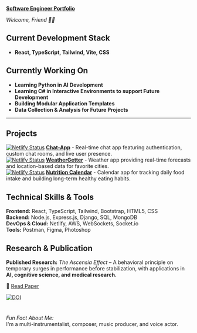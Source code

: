 **[ Software Engineer Portfolio](https://davidxv15.github.io/Portfolio-2/)**  
  
*Welcome, Friend 👋🏼*     


## **Current Development Stack**
- **React, TypeScript, Tailwind, Vite, CSS**

## **Currently Working On**
- **Learning Python in AI Development**
- **Learning C# in Interactive Environments to support Future Development**
- **Building Modular Application Templates**  
- **Data Collection & Analysis for Future Projects**  

---
## **Projects**  
[![Netlify Status](https://api.netlify.com/api/v1/badges/1f4bf78a-7b9c-4489-a62f-4bb07937afb7/deploy-status)](https://app.netlify.com/sites/chat-department/deploys) **[Chat-App](https://chat-department.netlify.app/login)** -  Real-time chat app featuring authentication, custom chat rooms, and live user presence.  
 [![Netlify Status](https://api.netlify.com/api/v1/badges/04c8f089-0de1-4778-b889-cdfe93b5aa60/deploy-status)](https://app.netlify.com/sites/weathergetterapp/deploys) **[WeatherGetter](https://weathergetterapp.netlify.app/)** -
Weather app providing real-time forecasts and location-based data for favorite cities.  
 [![Netlify Status](https://api.netlify.com/api/v1/badges/332ff891-7a53-402c-ad3e-f522ba3e3be7/deploy-status)](https://app.netlify.com/sites/nutrition-calendar/deploys) **[Nutrition Calendar](https://nutrition-calendar.netlify.app/)** -  Calendar app for tracking daily food intake and building long-term healthy eating habits.  
## **Technical Skills & Tools**  
**Frontend:** React, TypeScript, Tailwind, Bootstrap, HTML5, CSS  
**Backend:** Node.js, Express.js, Django, SQL, MongoDB  
**DevOps & Cloud:** Netlify, AWS, WebSockets, Socket.io  
**Tools:** Postman, Figma, Photoshop  
## **Research & Publication**  
**Published Research:** *The Ascensia Effect* – A behavioral principle on temporary surges in performance before stabilization, with applications in **AI, cognitive science, and medical research.**

📄 [Read Paper](https://doi.org/10.5281/zenodo.14920556)  

[![DOI](https://zenodo.org/badge/DOI/10.5281/zenodo.14920556.svg)](https://doi.org/10.5281/zenodo.14920556)  
# 
 *Fun Fact About Me:*  
I'm a multi-instrumentalist, composer, music producer, and voice actor.
